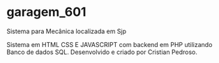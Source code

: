 # garagem_601
 Sistema para Mecânica localizada em Sjp

Sistema em HTML CSS E JAVASCRIPT com backend em PHP utilizando Banco de dados SQL.
Desenvolvido e criado por Cristian Pedroso.
